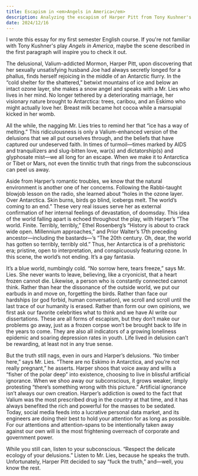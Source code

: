 ```yaml
---
title: Escapism in <em>Angels in America</em>
description: Analyzing the escapism of Harper Pitt from Tony Kushner's Angels in America.
date: 2024/12/16
---
```


<div class="context">I wrote this essay for my first semester English course. If you're not familiar with Tony Kushner's play <em>Angels in America</em>, maybe the scene described in the first paragraph will inspire you to check it out.</div>

The delusional, Valium-addicted Mormon, Harper Pitt, upon discovering
that her sexually unsatisfying husband Joe had always secretly longed for a
phallus, finds herself rejoicing in the middle of an Antarctic flurry. In the
“cold shelter for the shattered,” betwixt mountains of ice and below an
intact ozone layer, she makes a snow angel and speaks with a Mr. Lies who
lives in her mind. No longer tethered by a deteriorating marriage, her
visionary nature brought to Antarctica: trees, caribou, and an Eskimo who
might actually love her. Breast milk became hot cocoa while a marsupial
kicked in her womb.

All the while, the nagging Mr. Lies tries to remind her that “ice has a way of
melting.” This ridiculousness is only a Valium-enhanced version of the
delusions that we all put ourselves through, and the beliefs that have
captured our undeserved faith. In times of turmoil—times marked by
AIDS and tranquilizers and slug-bitten love, war(s) and dictatorship(s)
and glyphosate mist—we all long for an escape. When we make it to
Antarctica or Tibet or Mars, not even the tinnitic truth that rings from the
subconscious can peel us away.

Aside from Harper’s romantic troubles, we know that the natural
environment is another one of her concerns. Following the Rabbi-taught
blowjob lesson on the radio, she learned about “holes in the ozone layer.
Over Antarctica. Skin burns, birds go blind, icebergs melt. The world’s
coming to an end.” These very real issues serve her as external
confirmation of her internal feelings of devastation, of doomsday. This
idea of the world falling apart is echoed throughout the play, with Harper’s
“The world. Finite. Terribly, terribly,” Ethel Rosenberg’s “History is about
to crack wide open. Millennium approaches,” and Prior Walter’s 17th
preceding ancestor—including the bastards—’s “The 20th century. Oh,
dear, the world has gotten so terribly, terribly old.” Thus, her Antarctica is
of a prehistoric era; pristine, open to interpretation, and conspicuously
featuring ozone. In this scene, the world’s not ending. It’s a gay fantasia.

It’s a blue world, numbingly cold. “No sorrow here, tears freeze,” says Mr.
Lies. She never wants to leave, believing, like a cryonicist, that a heart
frozen cannot die. Likewise, a person who is constantly connected cannot
think. Rather than hear the dissonance of the outside world, we put our
earbuds in and move on, forgetting the birds. Rather than face our
hardships (or god forbid, human conversation), we scroll and scroll until
the last trace of our humanity is erased. Rather than form our own opinions,
we first ask our favorite celebrities what to think and we have AI write our
dissertations. These are all forms of escapism, but they don’t make our
problems go away, just as a frozen corpse won’t be brought back to life in
the years to come. They are also all indicators of a growing loneliness
epidemic and soaring depression rates in youth. Life lived in delusion can’t
be rewarding, at least not in any true sense.

But the truth still nags, even in ours and Harper’s delusions. “No timber
here,” says Mr. Lies. “There are no Eskimo in Antarctica, and you’re not
really pregnant,” he asserts. Harper shoos that voice away and wills a
“fisher of the polar deep” into existence, choosing to live in blissful
artificial ignorance. When we shoo away our subconscious, it grows
weaker, limply protesting “there’s something wrong with this picture.” Artificial
ignorance isn’t always our own creation. Harper’s addiction is owed to the
fact that Valium was the most prescribed drug in the country at that time,
and it has always benefited the rich and powerful for the masses to be
sedated. Today, social media feeds into a lucrative personal data market,
and its engineers are doing their best to hold your attention for as long as
possible. For our attentions and attention-spans to be intentionally taken
away against our own will is the most frightening overreach of
corporate and government power.

While you still can, listen to your subconscious. “Respect the delicate
ecology of your delusions.” Listen to Mr. Lies, because he speaks the truth.
Unfortunately, Harper Pitt decided to say “fuck the truth,” and—well, you
know the rest.
